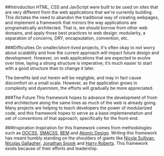 ##Introduction
HTML, CSS and JavScript were built to be used on sites that are very different
from the web applications that we're currently building. This dictates the
need to abandon the traditional way of creating webpages, and implement a
framework that mirrors the way applications are programatically architected.
That is, we should borrow from other web domains, and apply those best
practices to web design: modularity, a separation of concerns, DRY,
encapsulation, convention, etc.

###Difficulties
On smaller/short-lived projects, it's often okay to not worry about scalablity
and how the current approach will impact future design and development.
However, on web applications that are expected to evolve over time, laying a
strong structure is imperative; it’s much easier to start with a good structure
than to change it later.

The benefits laid out herein will be negligble, and may in fact cause
discomfort on a small scale. However, as the application grows in complexity
and dyanmism, the efforts will gradually be more appreciated.

###The Future
This framework hopes to advance the development of front-end architecture along
the same lines as much of the web is already going. Many projects are helping
to teach developers the power of modularized code, and this framework hopes to
serve as a base implemenetation and set of conventions of that approach,
specifically for the front-end.

###Inspiration
Inspiration for this framework comes from methodologies such as
[OOCSS](http://oocss.org/), [SMACSS](http://smacss.com/),
[BEM](http://bem.info/) and
[Atomic Design](http://bradfrostweb.com/blog/post/atomic-web-design/). Writing
this framework has meant humbly standing on the shoulders of giants like
[Nicole Sullivan](http://www.stubbornella.org/content/),
[Nicolas Gallagher](http://nicolasgallagher.com/),
[Jonathan Snook](http://snook.ca/) and
[Harry Roberts](http://csswizardry.com/). This framework exists because of
their efforts and leadership.
